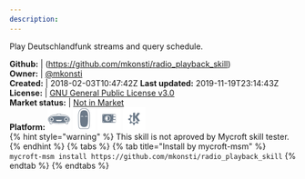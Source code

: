 ```yaml
---
description: 
---
```

Play Deutschlandfunk streams and query schedule.

**Github:** | (https://github.com/mkonsti/radio_playback_skill)  
**Owner:** | [@mkonsti](https://github.com/mkonsti)  
**Created:** | 2018-02-03T10:47:42Z  **Last updated:** 2019-11-19T23:14:43Z  
**License:** | [GNU General Public License v3.0](https://api.github.com/licenses/gpl-3.0)  
**Market status:** | [Not in Market](https://market.mycroft.ai/skill/)  
**Platform:**   ![](.gitbook/assets/mark-1-icon.png)  ![](.gitbook/assets/mark-2-icon.png)  ![](.gitbook/assets/picroft-icon.png)  ![](.gitbook/assets/kde.png)   
{% hint style="warning" %}
This skill is not aproved by Mycroft skill tester.
{% endhint %}
  {% tabs %}
{% tab title="Install by mycroft-msm" %}
``` mycroft-msm install https://github.com/mkonsti/radio_playback_skill```
{% endtab %}
  {% endtabs %}
  